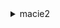 <details><summary>macie2</summary><blockquote>

- **<details><summary>accept-invitation</summary><blockquote>**

  * --administrator-account-id
  * --invitation-id
  * --master-account
  * --cli-input-json
  * --cli-input-yaml
  * --generate-cli-skeleton


- **<details><summary>batch-get-custom-data-identifiers</summary><blockquote>**

  * --ids
  * --cli-input-json
  * --cli-input-yaml
  * --generate-cli-skeleton


- **<details><summary>create-classification-job</summary><blockquote>**

  * --client-token
  * --custom-data-identifier-ids
  * --description
  * --initial-run
  * --no-initial-run
  * --job-type
  * --name
  * --s3-job-definition
  * --sampling-percentage
  * --schedule-frequency
  * --tags
  * --cli-input-json
  * --cli-input-yaml
  * --generate-cli-skeleton


- **<details><summary>create-custom-data-identifier</summary><blockquote>**

  * --client-token
  * --description
  * --ignore-words
  * --keywords
  * --maximum-match-distance
  * --name
  * --regex
  * --tags
  * --cli-input-json
  * --cli-input-yaml
  * --generate-cli-skeleton


- **<details><summary>create-findings-filter</summary><blockquote>**

  * --action
  * --client-token
  * --description
  * --finding-criteria
  * --name
  * --position
  * --tags
  * --cli-input-json
  * --cli-input-yaml
  * --generate-cli-skeleton


- **<details><summary>create-invitations</summary><blockquote>**

  * --account-ids
  * --disable-email-notification
  * --no-disable-email-notification
  * --message
  * --cli-input-json
  * --cli-input-yaml
  * --generate-cli-skeleton


- **<details><summary>create-member</summary><blockquote>**

  * --account
  * --tags
  * --cli-input-json
  * --cli-input-yaml
  * --generate-cli-skeleton


- **<details><summary>create-sample-findings</summary><blockquote>**

  * --finding-types
  * --cli-input-json
  * --cli-input-yaml
  * --generate-cli-skeleton


- **<details><summary>decline-invitations</summary><blockquote>**

  * --account-ids
  * --cli-input-json
  * --cli-input-yaml
  * --generate-cli-skeleton


- **<details><summary>delete-custom-data-identifier</summary><blockquote>**

  * --id
  * --cli-input-json
  * --cli-input-yaml
  * --generate-cli-skeleton


- **<details><summary>delete-findings-filter</summary><blockquote>**

  * --id
  * --cli-input-json
  * --cli-input-yaml
  * --generate-cli-skeleton


- **<details><summary>delete-invitations</summary><blockquote>**

  * --account-ids
  * --cli-input-json
  * --cli-input-yaml
  * --generate-cli-skeleton


- **<details><summary>delete-member</summary><blockquote>**

  * --id
  * --cli-input-json
  * --cli-input-yaml
  * --generate-cli-skeleton


- **<details><summary>describe-buckets</summary><blockquote>**

  * --criteria
  * --sort-criteria
  * --cli-input-json
  * --cli-input-yaml
  * --starting-token
  * --page-size
  * --max-items
  * --generate-cli-skeleton


- **<details><summary>describe-classification-job</summary><blockquote>**

  * --job-id
  * --cli-input-json
  * --cli-input-yaml
  * --generate-cli-skeleton


- **<details><summary>describe-organization-configuration</summary><blockquote>**

  * --cli-input-json
  * --cli-input-yaml
  * --generate-cli-skeleton


- **<details><summary>disable-macie</summary><blockquote>**

  * --cli-input-json
  * --cli-input-yaml
  * --generate-cli-skeleton


- **<details><summary>disable-organization-admin-account</summary><blockquote>**

  * --admin-account-id
  * --cli-input-json
  * --cli-input-yaml
  * --generate-cli-skeleton


- **<details><summary>disassociate-from-administrator-account</summary><blockquote>**

  * --cli-input-json
  * --cli-input-yaml
  * --generate-cli-skeleton


- **<details><summary>disassociate-from-master-account</summary><blockquote>**

  * --cli-input-json
  * --cli-input-yaml
  * --generate-cli-skeleton


- **<details><summary>disassociate-member</summary><blockquote>**

  * --id
  * --cli-input-json
  * --cli-input-yaml
  * --generate-cli-skeleton


- **<details><summary>enable-macie</summary><blockquote>**

  * --client-token
  * --finding-publishing-frequency
  * --status
  * --cli-input-json
  * --cli-input-yaml
  * --generate-cli-skeleton


- **<details><summary>enable-organization-admin-account</summary><blockquote>**

  * --admin-account-id
  * --client-token
  * --cli-input-json
  * --cli-input-yaml
  * --generate-cli-skeleton


- **<details><summary>get-administrator-account</summary><blockquote>**

  * --cli-input-json
  * --cli-input-yaml
  * --generate-cli-skeleton


- **<details><summary>get-bucket-statistics</summary><blockquote>**

  * --account-id
  * --cli-input-json
  * --cli-input-yaml
  * --generate-cli-skeleton


- **<details><summary>get-classification-export-configuration</summary><blockquote>**

  * --cli-input-json
  * --cli-input-yaml
  * --generate-cli-skeleton


- **<details><summary>get-custom-data-identifier</summary><blockquote>**

  * --id
  * --cli-input-json
  * --cli-input-yaml
  * --generate-cli-skeleton


- **<details><summary>get-findings</summary><blockquote>**

  * --finding-ids
  * --sort-criteria
  * --cli-input-json
  * --cli-input-yaml
  * --generate-cli-skeleton


- **<details><summary>get-findings-filter</summary><blockquote>**

  * --id
  * --cli-input-json
  * --cli-input-yaml
  * --generate-cli-skeleton


- **<details><summary>get-findings-publication-configuration</summary><blockquote>**

  * --cli-input-json
  * --cli-input-yaml
  * --generate-cli-skeleton


- **<details><summary>get-finding-statistics</summary><blockquote>**

  * --finding-criteria
  * --group-by
  * --size
  * --sort-criteria
  * --cli-input-json
  * --cli-input-yaml
  * --generate-cli-skeleton


- **<details><summary>get-invitations-count</summary><blockquote>**

  * --cli-input-json
  * --cli-input-yaml
  * --generate-cli-skeleton


- **<details><summary>get-macie-session</summary><blockquote>**

  * --cli-input-json
  * --cli-input-yaml
  * --generate-cli-skeleton


- **<details><summary>get-master-account</summary><blockquote>**

  * --cli-input-json
  * --cli-input-yaml
  * --generate-cli-skeleton


- **<details><summary>get-member</summary><blockquote>**

  * --id
  * --cli-input-json
  * --cli-input-yaml
  * --generate-cli-skeleton


- **<details><summary>get-usage-statistics</summary><blockquote>**

  * --filter-by
  * --sort-by
  * --time-range
  * --cli-input-json
  * --cli-input-yaml
  * --starting-token
  * --page-size
  * --max-items
  * --generate-cli-skeleton


- **<details><summary>get-usage-totals</summary><blockquote>**

  * --time-range
  * --cli-input-json
  * --cli-input-yaml
  * --generate-cli-skeleton


- **<details><summary>help</summary><blockquote>**

  * 


- **<details><summary>list-classification-jobs</summary><blockquote>**

  * --filter-criteria
  * --sort-criteria
  * --cli-input-json
  * --cli-input-yaml
  * --starting-token
  * --page-size
  * --max-items
  * --generate-cli-skeleton


- **<details><summary>list-custom-data-identifiers</summary><blockquote>**

  * --cli-input-json
  * --cli-input-yaml
  * --starting-token
  * --page-size
  * --max-items
  * --generate-cli-skeleton


- **<details><summary>list-findings</summary><blockquote>**

  * --finding-criteria
  * --sort-criteria
  * --cli-input-json
  * --cli-input-yaml
  * --starting-token
  * --page-size
  * --max-items
  * --generate-cli-skeleton


- **<details><summary>list-findings-filters</summary><blockquote>**

  * --cli-input-json
  * --cli-input-yaml
  * --starting-token
  * --page-size
  * --max-items
  * --generate-cli-skeleton


- **<details><summary>list-invitations</summary><blockquote>**

  * --cli-input-json
  * --cli-input-yaml
  * --starting-token
  * --page-size
  * --max-items
  * --generate-cli-skeleton


- **<details><summary>list-members</summary><blockquote>**

  * --only-associated
  * --cli-input-json
  * --cli-input-yaml
  * --starting-token
  * --page-size
  * --max-items
  * --generate-cli-skeleton


- **<details><summary>list-organization-admin-accounts</summary><blockquote>**

  * --cli-input-json
  * --cli-input-yaml
  * --starting-token
  * --page-size
  * --max-items
  * --generate-cli-skeleton


- **<details><summary>list-tags-for-resource</summary><blockquote>**

  * --resource-arn
  * --cli-input-json
  * --cli-input-yaml
  * --generate-cli-skeleton


- **<details><summary>put-classification-export-configuration</summary><blockquote>**

  * --configuration
  * --cli-input-json
  * --cli-input-yaml
  * --generate-cli-skeleton


- **<details><summary>put-findings-publication-configuration</summary><blockquote>**

  * --client-token
  * --security-hub-configuration
  * --cli-input-json
  * --cli-input-yaml
  * --generate-cli-skeleton


- **<details><summary>search-resources</summary><blockquote>**

  * --bucket-criteria
  * --sort-criteria
  * --cli-input-json
  * --cli-input-yaml
  * --starting-token
  * --page-size
  * --max-items
  * --generate-cli-skeleton


- **<details><summary>tag-resource</summary><blockquote>**

  * --resource-arn
  * --tags
  * --cli-input-json
  * --cli-input-yaml
  * --generate-cli-skeleton


- **<details><summary>test-custom-data-identifier</summary><blockquote>**

  * --ignore-words
  * --keywords
  * --maximum-match-distance
  * --regex
  * --sample-text
  * --cli-input-json
  * --cli-input-yaml
  * --generate-cli-skeleton


- **<details><summary>untag-resource</summary><blockquote>**

  * --resource-arn
  * --tag-keys
  * --cli-input-json
  * --cli-input-yaml
  * --generate-cli-skeleton


- **<details><summary>update-classification-job</summary><blockquote>**

  * --job-id
  * --job-status
  * --cli-input-json
  * --cli-input-yaml
  * --generate-cli-skeleton


- **<details><summary>update-findings-filter</summary><blockquote>**

  * --action
  * --description
  * --finding-criteria
  * --id
  * --name
  * --position
  * --client-token
  * --cli-input-json
  * --cli-input-yaml
  * --generate-cli-skeleton


- **<details><summary>update-macie-session</summary><blockquote>**

  * --finding-publishing-frequency
  * --status
  * --cli-input-json
  * --cli-input-yaml
  * --generate-cli-skeleton


- **<details><summary>update-member-session</summary><blockquote>**

  * --id
  * --status
  * --cli-input-json
  * --cli-input-yaml
  * --generate-cli-skeleton


- **<details><summary>update-organization-configuration</summary><blockquote>**

  * --auto-enable
  * --no-auto-enable
  * --cli-input-json
  * --cli-input-yaml
  * --generate-cli-skeleton


</blockquote></details>
</blockquote></details>
</blockquote></details>
</blockquote></details>
</blockquote></details>
</blockquote></details>
</blockquote></details>
</blockquote></details>
</blockquote></details>
</blockquote></details>
</blockquote></details>
</blockquote></details>
</blockquote></details>
</blockquote></details>
</blockquote></details>
</blockquote></details>
</blockquote></details>
</blockquote></details>
</blockquote></details>
</blockquote></details>
</blockquote></details>
</blockquote></details>
</blockquote></details>
</blockquote></details>
</blockquote></details>
</blockquote></details>
</blockquote></details>
</blockquote></details>
</blockquote></details>
</blockquote></details>
</blockquote></details>
</blockquote></details>
</blockquote></details>
</blockquote></details>
</blockquote></details>
</blockquote></details>
</blockquote></details>
</blockquote></details>
</blockquote></details>
</blockquote></details>
</blockquote></details>
</blockquote></details>
</blockquote></details>
</blockquote></details>
</blockquote></details>
</blockquote></details>
</blockquote></details>
</blockquote></details>
</blockquote></details>
</blockquote></details>
</blockquote></details>
</blockquote></details>
</blockquote></details>
</blockquote></details>
</blockquote></details>
</blockquote></details>
</blockquote></details>
</blockquote></details>
